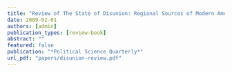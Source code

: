 ```yaml
---
title: "Review of The State of Disunion: Regional Sources of Modern American Partisanship by Nicole Mellow"
date: 2009-02-01
authors: [admin]
publication_types: [review-book]
abstract: ""
featured: false
publication: "*Political Science Quarterly*"
url_pdf: "papers/disunion-review.pdf"
---
```

